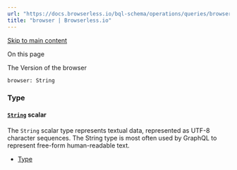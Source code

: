 ```yaml
---
url: "https://docs.browserless.io/bql-schema/operations/queries/browser"
title: "browser | Browserless.io"
---
```


[Skip to main content](https://docs.browserless.io/bql-schema/operations/queries/browser#__docusaurus_skipToContent_fallback)

On this page

The Version of the browser

```codeBlockLines_p187
browser: String

```

### Type [​](https://docs.browserless.io/bql-schema/operations/queries/browser\#type "Direct link to Type")

#### [`String`](https://docs.browserless.io/bql-schema/types/scalars/string) scalar [​](https://docs.browserless.io/bql-schema/operations/queries/browser\#string- "Direct link to string-")

The `String` scalar type represents textual data, represented as UTF-8 character sequences. The String type is most often used by GraphQL to represent free-form human-readable text.

- [Type](https://docs.browserless.io/bql-schema/operations/queries/browser#type)